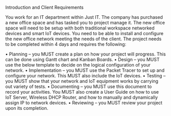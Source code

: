 Introduction and Client Requirements

You work for an IT department within Just IT. The company has purchased a new office space and has tasked you to project manage it. The new office space will need to be setup with both traditional workspace networked devices and smart IoT devices. You need to be able to install and configure the new office network meeting the needs of the client. The project needs to be completed within 4 days and requires the following:

•	Planning – you MUST create a plan on how your project will progress. This can be done using Gantt chart and Kanban Boards.
•	Design – you MUST use the below template to decide on the logical configuration of your network.
•	Implementation – you MUST use the Packet Tracer to set up and configure your network. This MUST also include the IoT devices.
•	Testing – you MUST show that your network and IoT equipment works by carrying out variety of tests.
•	Documenting – you MUST use this document to record your activities. You MUST also create a User Guide on how to use IoT Server, Wireless DHCP Router, and how to manually and dynamically assign IP to network devices.
•	Reviewing – you MUST review your project upon its completion.
